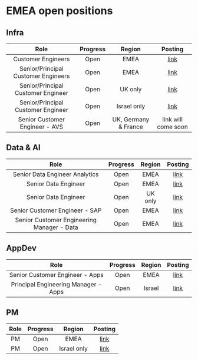 # EMEA open positions

## Infra

| Role | Progress | Region | Posting |
|:---------:|:-------------------:|:-----:|:-----:|
| Customer Engineers    |Open        |EMEA  |[link](https://careers.microsoft.com/us/en/job/1166998/Customer-Engineer-FastTrack-for-Azure-FTA) |
| Senior/Principal Customer Engineers    |Open        |EMEA  |[link](https://careers.microsoft.com/us/en/job/1180827/Senior-or-Principal-FastTrack-for-Azure-Customer-Engineer-w-m-d) |
| Senior/Principal Customer Engineer    |Open        |UK only  |[link](https://careers.microsoft.com/us/en/job/1131606/Senior-Customer-Engineer-Azure-Customer-Experience) |
| Senior/Principal Customer Engineer    |Open        |Israel only  |[link](https://careers.microsoft.com/us/en/job/1167007/Senior-Customer-Engineer-FastTrack-for-Azure-FTA) |
| Senior Customer Engineer - AVS    |Open        |UK, Germany & France  |link will come soon |


## Data & AI

| Role | Progress | Region | Posting |
|:---------:|:-------------------:|:-----:|:-----:|
| Senior Data Engineer Analytics    |Open        |EMEA  |  [link](https://careers.microsoft.com/us/en/job/1110870/Senior-Data-Engineer-Advanced-Analytics) |
| Senior Data Engineer |Open        |EMEA  |  [link](https://careers.microsoft.com/us/en/job/1122783/Senior-Data-Customer-Engineer-EMEA-Azure-Customer-Experience) |
| Senior Data Engineer |Open        |UK only  |   [link](https://careers.microsoft.com/us/en/job/1122784/Senior-Data-Customer-Engineer-EMEA-Azure-Customer-Experience) |
| Senior Customer Engineer - SAP |Open        |EMEA  |  [link](https://careers.microsoft.com/us/en/job/1041900/Senior-SAP-on-Azure-Customer-Service-Engineer-EMEA-Azure-Customer-Experience) |
| Senior Customer Engineering Manager - Data |Open        |EMEA  |   [link](https://careers.microsoft.com/us/en/job/1185964/Senior-Engineering-Manager-Azure-Data-Analytics-AI) |


## AppDev

| Role | Progress | Region | Posting |
|:---------:|:-------------------:|:-----:|:-----:|
| Senior Customer Engineer - Apps    |Open        |EMEA  |  [link](https://careers.microsoft.com/us/en/job/1187817/Senior-Customer-Engineer-Apps-FastTrack-for-Azure-FTA) |
| Principal Engineering Manager - Apps    | Open        |Israel  |   [link](https://careers.microsoft.com/us/en/job/1129670/Principal-Engineering-Manager-FastTrack-for-Azure-FTA) |

## PM

| Role | Progress | Region | Posting |
|:---------:|:-------------------:|:-----:|:-----:|
| PM    | Open        |EMEA  |  [link](https://careers.microsoft.com/us/en/job/1182904/Senior-Cloud-Advisor) |
| PM    | Open        | Israel only | [link](https://careers.microsoft.com/us/en/job/1183141/Senior-Program-Manager-FastTrack-for-Azure) |


<!--
## Template
| Role | Progress | Region | Posting |
|:---------:|:-------------------:|:-----:|:-----:|
| Function    |✅✅⬛⬛        |EMEA  |[link](https://careers.microsoft.com) |
-->
